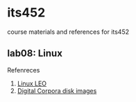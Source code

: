 # its452
course materials and references for its452

## lab08: Linux 
Refenreces

1. [Linux LEO](https://linuxleo.com/)
2. [Digital Corpora disk images](https://digitalcorpora.org/corpora/disk-images)
